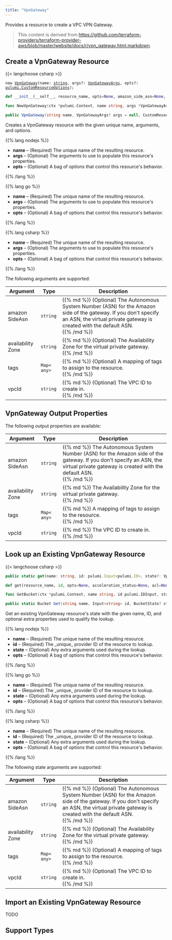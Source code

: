```yaml
---
title: "VpnGateway"
---
```


<!-- WARNING: this file was generated by the Pulumi Terraform Bridge (tfgen) Tool. -->
<!-- Do not edit by hand unless you're certain you know what you are doing! -->

<style>
  table td p { margin-top: 0; margin-bottom: 0; }
</style>

Provides a resource to create a VPC VPN Gateway.

> This content is derived from https://github.com/terraform-providers/terraform-provider-aws/blob/master/website/docs/r/vpn_gateway.html.markdown.


## Create a VpnGateway Resource

{{< langchoose csharp >}}

<div class="highlight"><pre class="chroma"><code class="language-typescript" data-lang="typescript"><span class="k">new</span> <span class="nx"><a href=/docs/reference/pkg/nodejs/pulumi/aws/s3/#VpnGateway>VpnGateway</a></span><span class="p">(</span><span class="nx">name</span>: <span class="kt"><a href=https://developer.mozilla.org/en-US/docs/Web/JavaScript/Reference/Global_Objects/String>string</a></span><span class="p">,</span> <span class="nx">args?</span>: <span class="kt"><a href=/docs/reference/pkg/nodejs/pulumi/aws/s3/#VpnGatewayArgs>VpnGatewayArgs</a></span><span class="p">,</span> <span class="nx">opts?</span>: <span class="kt"><a href=/docs/reference/pkg/nodejs/pulumi/pulumi/#CustomResourceOptions>pulumi.CustomResourceOptions</a></span><span class="p">);</span></code></pre></div>

```python
def __init__(__self__, resource_name, opts=None, amazon_side_asn=None, availability_zone=None, tags=None, vpc_id=None, __props__=None)
```

```go
func NewVpnGateway(ctx *pulumi.Context, name string, args *VpnGatewayArgs, opts ...pulumi.ResourceOption) (*VpnGateway, error)

```

```csharp
public VpnGateway(string name, VpnGatewayArgs? args = null, CustomResourceOptions? options = null)

```

Creates a VpnGateway resource with the given unique name, arguments, and options.

{{% lang nodejs %}}
<ul class="pl-10">
    <li><strong>name</strong> &ndash; (Required) The unique name of the resulting resource.</li>
    <li><strong>args</strong> &ndash; (Optional) The arguments to use to populate this resource's properties.</li>
    <li><strong>opts</strong> &ndash; (Optional) A bag of options that control this resource's behavior.</li>
</ul>
{{% /lang %}}

{{% lang go %}}
<ul class="pl-10">
    <li><strong>name</strong> &ndash; (Required) The unique name of the resulting resource.</li>
    <li><strong>args</strong> &ndash; (Optional) The arguments to use to populate this resource's properties.</li>
    <li><strong>opts</strong> &ndash; (Optional) A bag of options that control this resource's behavior.</li>
</ul>
{{% /lang %}}

{{% lang csharp %}}
<ul class="pl-10">
    <li><strong>name</strong> &ndash; (Required) The unique name of the resulting resource.</li>
    <li><strong>args</strong> &ndash; (Optional) The arguments to use to populate this resource's properties.</li>
    <li><strong>opts</strong> &ndash; (Optional) A bag of options that control this resource's behavior.</li>
</ul>
{{% /lang %}}

The following arguments are supported:

<table class="ml-6">
    <thead>
        <tr>
            <th>Argument</th>
            <th>Type</th>
            <th>Description</th>
        </tr>
    </thead>
    <tbody>
        <tr>
            <td class="align-top">amazon<wbr>Side<wbr>Asn</td>
            <td class="align-top"><code>string</code></td>
            <td class="align-top">{{% md %}}
(Optional) The Autonomous System Number (ASN) for the Amazon side of the gateway. If you don't specify an ASN, the virtual private gateway is created with the default ASN.

{{% /md %}}</td>
        </tr>
        <tr>
            <td class="align-top">availability<wbr>Zone</td>
            <td class="align-top"><code>string</code></td>
            <td class="align-top">{{% md %}}
(Optional) The Availability Zone for the virtual private gateway.

{{% /md %}}</td>
        </tr>
        <tr>
            <td class="align-top">tags</td>
            <td class="align-top"><code>Map&lt;<wbr>any<wbr>&gt;</code></td>
            <td class="align-top">{{% md %}}
(Optional) A mapping of tags to assign to the resource.

{{% /md %}}</td>
        </tr>
        <tr>
            <td class="align-top">vpc<wbr>Id</td>
            <td class="align-top"><code>string</code></td>
            <td class="align-top">{{% md %}}
(Optional) The VPC ID to create in.

{{% /md %}}</td>
        </tr>
    </tbody>
</table>

## VpnGateway Output Properties

The following output properties are available:

<table class="ml-6">
    <thead>
        <tr>
            <th>Argument</th>
            <th>Type</th>
            <th>Description</th>
        </tr>
    </thead>
    <tbody>
        <tr>
            <td class="align-top">amazon<wbr>Side<wbr>Asn</td>
            <td class="align-top"><code>string</code></td>
            <td class="align-top">{{% md %}}
The Autonomous System Number (ASN) for the Amazon side of the gateway. If you don't specify an ASN, the virtual private gateway is created with the default ASN.

{{% /md %}}</td>
        </tr>
        <tr>
            <td class="align-top">availability<wbr>Zone</td>
            <td class="align-top"><code>string</code></td>
            <td class="align-top">{{% md %}}
The Availability Zone for the virtual private gateway.

{{% /md %}}</td>
        </tr>
        <tr>
            <td class="align-top">tags</td>
            <td class="align-top"><code>Map&lt;<wbr>any<wbr>&gt;</code></td>
            <td class="align-top">{{% md %}}
A mapping of tags to assign to the resource.

{{% /md %}}</td>
        </tr>
        <tr>
            <td class="align-top">vpc<wbr>Id</td>
            <td class="align-top"><code>string</code></td>
            <td class="align-top">{{% md %}}
The VPC ID to create in.

{{% /md %}}</td>
        </tr>
    </tbody>
</table>

## Look up an Existing VpnGateway Resource

{{< langchoose csharp >}}

```typescript
public static get(name: string, id: pulumi.Input<pulumi.ID>, state?: VpnGatewayState, opts?: pulumi.CustomResourceOptions): VpnGateway;
```

```python
def get(resource_name, id, opts=None, acceleration_status=None, acl=None, arn=None, bucket=None, bucket_domain_name=None, bucket_prefix=None, bucket_regional_domain_name=None, cors_rules=None, force_destroy=None, hosted_zone_id=None, lifecycle_rules=None, loggings=None, object_lock_configuration=None, policy=None, region=None, replication_configuration=None, request_payer=None, server_side_encryption_configuration=None, tags=None, versioning=None, website=None, website_domain=None, website_endpoint=None)
```

```go
func GetBucket(ctx *pulumi.Context, name string, id pulumi.IDInput, state *BucketState, opts ...pulumi.ResourceOption) (*Bucket, error)
```

```csharp
public static Bucket Get(string name, Input<string> id, BucketState? state = null, CustomResourceOptions? options = null);
```

Get an existing VpnGateway resource's state with the given name, ID, and optional extra
properties used to qualify the lookup.

{{% lang nodejs %}}
<ul class="pl-10">
    <li><strong>name</strong> &ndash; (Required) The unique name of the resulting resource.</li>
    <li><strong>id</strong> &ndash; (Required) The _unique_ provider ID of the resource to lookup.</li>
    <li><strong>state</strong> &ndash; (Optional) Any extra arguments used during the lookup.</li>
    <li><strong>opts</strong> &ndash; (Optional) A bag of options that control this resource's behavior.</li>
</ul>
{{% /lang %}}

{{% lang go %}}
<ul class="pl-10">
    <li><strong>name</strong> &ndash; (Required) The unique name of the resulting resource.</li>
    <li><strong>id</strong> &ndash; (Required) The _unique_ provider ID of the resource to lookup.</li>
    <li><strong>state</strong> &ndash; (Optional) Any extra arguments used during the lookup.</li>
    <li><strong>opts</strong> &ndash; (Optional) A bag of options that control this resource's behavior.</li>
</ul>
{{% /lang %}}

{{% lang csharp %}}
<ul class="pl-10">
    <li><strong>name</strong> &ndash; (Required) The unique name of the resulting resource.</li>
    <li><strong>id</strong> &ndash; (Required) The _unique_ provider ID of the resource to lookup.</li>
    <li><strong>state</strong> &ndash; (Optional) Any extra arguments used during the lookup.</li>
    <li><strong>opts</strong> &ndash; (Optional) A bag of options that control this resource's behavior.</li>
</ul>
{{% /lang %}}

The following state arguments are supported:

<table class="ml-6">
    <thead>
        <tr>
            <th>Argument</th>
            <th>Type</th>
            <th>Description</th>
        </tr>
    </thead>
    <tbody>
        <tr>
            <td class="align-top">amazon<wbr>Side<wbr>Asn</td>
            <td class="align-top"><code>string</code></td>
            <td class="align-top">{{% md %}}
(Optional) The Autonomous System Number (ASN) for the Amazon side of the gateway. If you don't specify an ASN, the virtual private gateway is created with the default ASN.

{{% /md %}}</td>
        </tr>
        <tr>
            <td class="align-top">availability<wbr>Zone</td>
            <td class="align-top"><code>string</code></td>
            <td class="align-top">{{% md %}}
(Optional) The Availability Zone for the virtual private gateway.

{{% /md %}}</td>
        </tr>
        <tr>
            <td class="align-top">tags</td>
            <td class="align-top"><code>Map&lt;<wbr>any<wbr>&gt;</code></td>
            <td class="align-top">{{% md %}}
(Optional) A mapping of tags to assign to the resource.

{{% /md %}}</td>
        </tr>
        <tr>
            <td class="align-top">vpc<wbr>Id</td>
            <td class="align-top"><code>string</code></td>
            <td class="align-top">{{% md %}}
(Optional) The VPC ID to create in.

{{% /md %}}</td>
        </tr>
    </tbody>
</table>

## Import an Existing VpnGateway Resource

TODO

## Support Types

